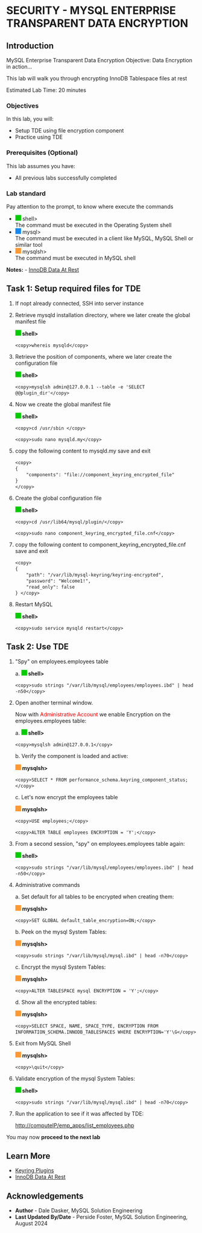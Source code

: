 # SECURITY - MYSQL ENTERPRISE TRANSPARENT DATA ENCRYPTION

## Introduction

MySQL Enterprise Transparent Data Encryption
Objective: Data Encryption in action…

This lab will walk you through encrypting InnoDB Tablespace files at rest

Estimated Lab Time: 20 minutes

### Objectives

In this lab, you will:

* Setup TDE using file encryption component
* Practice using TDE

### Prerequisites (Optional)

This lab assumes you have:

* All previous labs successfully completed

### Lab standard

Pay attention to the prompt, to know where execute the commands 
* ![green-dot](./images/green-square.jpg) shell>  
  The command must be executed in the Operating System shell
* ![blue-dot](./images/blue-square.jpg) mysql>  
  The command must be executed in a client like MySQL, MySQL Shell or similar tool
* ![yellow-dot](./images/yellow-square.jpg) mysqlsh>  
  The command must be executed in MySQL shell

**Notes:**
    - [InnoDB Data At Rest](https://dev.mysql.com/doc/en/innodb-data-encryption.html)

## Task 1: Setup required files for TDE

1. If nopt already connected, SSH into server instance

2. Retrieve mysqld installation directory, where we later create the global manifest file

    **![green-dot](./images/green-square.jpg) shell>**

    ```
    <copy>whereis mysqld</copy>
    ```

3. Retrieve the position of components, where we later create the configuration file

    **![green-dot](./images/green-square.jpg) shell>**

    ```
    <copy>mysqlsh admin@127.0.0.1 --table -e 'SELECT @@plugin_dir'</copy>
    ```

4. Now we create the global manifest file

    **![green-dot](./images/green-square.jpg) shell>**

    ```
    <copy>cd /usr/sbin </copy>
    ```

    ```
    <copy>sudo nano mysqld.my</copy>
    ```

5. copy the following  content to mysqld.my save and exit

    ```
    <copy>
    {
        "components": "file://component_keyring_encrypted_file"
    }
    </copy>
    ```

6. Create the global configuration file

    **![green-dot](./images/green-square.jpg) shell>**

    ```
    <copy>cd /usr/lib64/mysql/plugin/</copy>
    ```

    ```
    <copy>sudo nano component_keyring_encrypted_file.cnf</copy>
    ```

7. copy the following  content to component\_keyring\_encrypted\_file.cnf save and exit

    ```  
    <copy> 
    {
        "path": "/var/lib/mysql-keyring/keyring-encrypted",
        "password": "Welcome1!",
        "read_only": false
    } </copy>
    ```

8. Restart MySQL

    **![green-dot](./images/green-square.jpg) shell>**

    ```
    <copy>sudo service mysqld restart</copy>
    ```

## Task 2: Use TDE

1. "Spy" on employees.employees table

    a. **![green-dot](./images/green-square.jpg) shell>**

    ```
    <copy>sudo strings "/var/lib/mysql/employees/employees.ibd" | head -n50</copy>
    ```

2. Open another terminal window.

    Now with <span style="color:red">Administrative Account</span> we enable Encryption on the employees.employees table:

    a.  **![green-dot](./images/green-square.jpg) shell>**

    ```
    <copy>mysqlsh admin@127.0.0.1</copy>
    ```

    b. Verify the component is loaded and active: 
    
    **![yellow-dot](./images/yellow-square.jpg) mysqlsh>**

    ```
    <copy>SELECT * FROM performance_schema.keyring_component_status;</copy>
    ```

    c. Let's now encrypt the employees table

    **![yellow-dot](./images/yellow-square.jpg) mysqlsh>**

    ```
    <copy>USE employees;</copy>
    ```

    ```
    <copy>ALTER TABLE employees ENCRYPTION = 'Y';</copy>
    ```

3. From a second session, "spy" on employees.employees table again:

    **![green-dot](./images/green-square.jpg) shell>**

    ```
    <copy>sudo strings "/var/lib/mysql/employees/employees.ibd" | head -n50</copy>
    ```

4. Administrative commands

    a. Set default for all tables to be encrypted when creating them:
    
    **![yellow-dot](./images/yellow-square.jpg) mysqlsh>**
    ```
    <copy>SET GLOBAL default_table_encryption=ON;</copy>
    ```

    b. Peek on the mysql System Tables:

    **![yellow-dot](./images/yellow-square.jpg) mysqlsh>**
    ```
    <copy>sudo strings "/var/lib/mysql/mysql.ibd" | head -n70</copy>
    ```

    c. Encrypt the mysql System Tables:

    **![yellow-dot](./images/yellow-square.jpg) mysqlsh>**
    ```
    <copy>ALTER TABLESPACE mysql ENCRYPTION = 'Y';</copy>
    ```

    d. Show all the encrypted tables:

    **![yellow-dot](./images/yellow-square.jpg) mysqlsh>**
    ```
    <copy>SELECT SPACE, NAME, SPACE_TYPE, ENCRYPTION FROM INFORMATION_SCHEMA.INNODB_TABLESPACES WHERE ENCRYPTION='Y'\G</copy>
    ```

5. Exit from MySQL Shell

    **![yellow-dot](./images/yellow-square.jpg) mysqlsh>**
    ```
    <copy>\quit</copy>
    ```

5. Validate encryption of the mysql System Tables:

    **![green-dot](./images/green-square.jpg) shell>**

    ```
    <copy>sudo strings "/var/lib/mysql/mysql.ibd" | head -n70</copy>
    ```

6. Run the application to see if it was affected by TDE:

    <http://computeIP/emp_apps/list_employees.php>

You may now **proceed to the next lab**

## Learn More

* [Keyring Plugins](https://dev.mysql.com/doc/en/keyring.html)
* [InnoDB Data At Rest](https://dev.mysql.com/doc/en/innodb-data-encryption.html)

## Acknowledgements

* **Author** - Dale Dasker, MySQL Solution Engineering
* **Last Updated By/Date** - Perside Foster, MySQL Solution Engineering, August 2024
